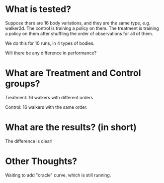 # What is tested?

Suppose there are 16 body variations, and they are the same type, e.g. walker2d.
The control is training a policy on them.
The treatment is training a policy on them after shuffling the order of observations for all of them.

We do this for 10 runs, in 4 types of bodies.

Will there be any difference in performance?

# What are Treatment and Control groups?

Treatment:
16 walkers with different orders

Control:
16 walkers with the same order.

# What are the results? (in short)

The difference is clear!

# Other Thoughts?

Waiting to add "oracle" curve, which is still running.
